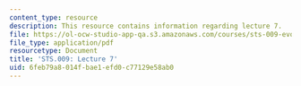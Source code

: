 ```yaml
---
content_type: resource
description: This resource contains information regarding lecture 7.
file: https://ol-ocw-studio-app-qa.s3.amazonaws.com/courses/sts-009-evolution-and-society-spring-2012/6feb79a8014fbae1efd0c77129e58ab0_MITSTS_009S12_lec7.pdf
file_type: application/pdf
resourcetype: Document
title: 'STS.009: Lecture 7'
uid: 6feb79a8-014f-bae1-efd0-c77129e58ab0
---
```

